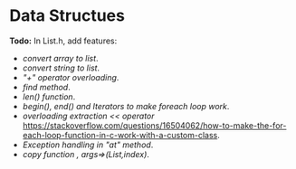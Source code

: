 # Data Structues

**Todo:** In List.h, add features:
* *convert array to list*.
* *convert string to list*.
* *"+" operator overloading*.
* *find method*.
* *len() function*.
* *begin(), end() and Iterators to make foreach loop work*.
* *overloading extraction << operator* https://stackoverflow.com/questions/16504062/how-to-make-the-for-each-loop-function-in-c-work-with-a-custom-class.
* *Exception handling in "at" method*.
* *copy function , args=>(List,index)*.
